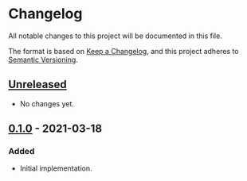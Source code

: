 # Changelog
All notable changes to this project will be documented in this file.

The format is based on [Keep a Changelog](https://keepachangelog.com/en/1.0.0/),
and this project adheres to [Semantic Versioning](https://semver.org/spec/v2.0.0.html).

## [Unreleased]

- No changes yet.

## [0.1.0] - 2021-03-18
### Added
- Initial implementation.

[Unreleased]: https://github.com/d3mondev/resolvermt/compare/v0.1.0...HEAD
[0.1.0]: https://github.com/d3mondev/resolvermt/releases/tag/v0.1.0
